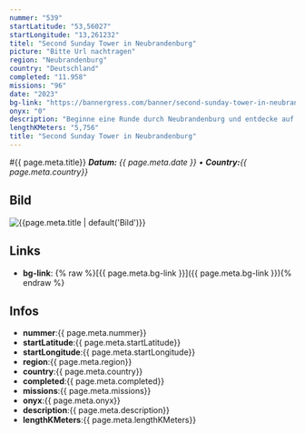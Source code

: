 ```yaml
---
nummer: "539"
startLatitude: "53,56027"
startLongitude: "13,261232"
titel: "Second Sunday Tower in Neubrandenburg"
picture: "Bitte Url nachtragen"
region: "Neubrandenburg"
country: "Deutschland"
completed: "11.958"
missions: "96"
date: "2023"
bg-link: "https://bannergress.com/banner/second-sunday-tower-in-neubrandenburg-ca2b"
onyx: "0"
description: "Beginne eine Runde durch Neubrandenburg und entdecke auf deiner Runde Sehenswürdigkeiten und Denkmäler der Stadt Neubrandenburg. Starte am Bahnhof deine Runde"
lengthKMeters: "5,756"
title: "Second Sunday Tower in Neubrandenburg"
---
```


#{{ page.meta.title}}
_**Datum:** {{ page.meta.date }} • **Country:**{{ page.meta.country}}_

## Bild
![{{page.meta.title | default('Bild')}}]({{page.meta.picture}})

## Links
- **bg-link**: {% raw %}[{{ page.meta.bg-link }}]({{ page.meta.bg-link }}){% endraw %}

## Infos
- **nummer**:{{ page.meta.nummer}}
- **startLatitude**:{{ page.meta.startLatitude}}
- **startLongitude**:{{ page.meta.startLongitude}}
- **region**:{{ page.meta.region}}
- **country**:{{ page.meta.country}}
- **completed**:{{ page.meta.completed}}
- **missions**:{{ page.meta.missions}}
- **onyx**:{{ page.meta.onyx}}
- **description**:{{ page.meta.description}}
- **lengthKMeters**:{{ page.meta.lengthKMeters}}

